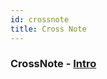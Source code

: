 ```yaml
---
id: crossnote
title: Cross Note
---
```


### CrossNote - [Intro](https://crossnote.app/?notebookID=xuz941tkg&filePath=README.md)